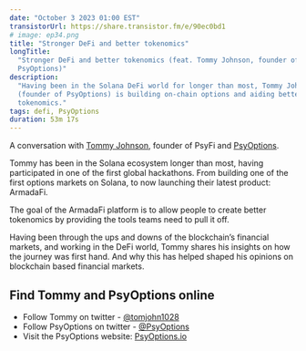 ```yaml
---
date: "October 3 2023 01:00 EST"
transistorUrl: https://share.transistor.fm/e/90ec0bd1
# image: ep34.png
title: "Stronger DeFi and better tokenomics"
longTitle:
  "Stronger DeFi and better tokenomics (feat. Tommy Johnson, founder of
  PsyOptions)"
description:
  "Having been in the Solana DeFi world for longer than most, Tommy Johnson
  (founder of PsyOptions) is building on-chain options and aiding better
  tokenomics."
tags: defi, PsyOptions
duration: 53m 17s
---
```


A conversation with [Tommy Johnson](https://twitter.com/tomjohn1028), founder of
PsyFi and [PsyOptions](https://PsyOptions.io).

Tommy has been in the Solana ecosystem longer than most, having participated in
one of the first global hackathons. From building one of the first options
markets on Solana, to now launching their latest product: ArmadaFi.

The goal of the ArmadaFi platform is to allow people to create better tokenomics
by providing the tools teams need to pull it off.

Having been through the ups and downs of the blockchain’s financial markets, and
working in the DeFi world, Tommy shares his insights on how the journey was
first hand. And why this has helped shaped his opinions on blockchain based
financial markets.

## Find Tommy and PsyOptions online

- Follow Tommy on twitter - [@tomjohn1028](https://twitter.com/tomjohn1028)
- Follow PsyOptions on twitter - [@PsyOptions](https://twitter.com/PsyOptions)
- Visit the PsyOptions website: [PsyOptions.io](https://PsyOptions.io)
